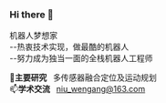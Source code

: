 ### Hi there 👋
机器人梦想家  
--热衷技术实现，做最酷的机器人  
--努力成为独当一面的全栈机器人工程师  

🔭**主要研究**&ensp; 多传感器融合定位及运动规划  
📫**学术交流**&ensp; niu_wengang@163.com 
